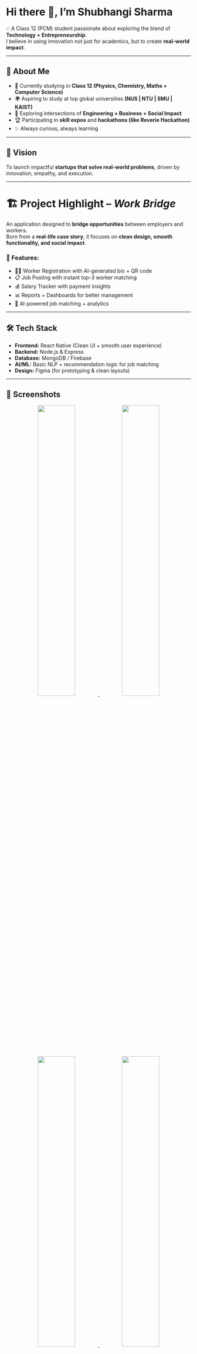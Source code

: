 # Hi there 👋, I’m Shubhangi Sharma  

💡 A Class 12 (PCM) student passionate about exploring the blend of **Technology + Entrepreneurship**.  
I believe in using innovation not just for academics, but to create **real-world impact**.  

---

## 🚀 About Me  
- 📘 Currently studying in **Class 12 (Physics, Chemistry, Maths + Computer Science)**  
- 🌍 Aspiring to study at top global universities **(NUS | NTU | SMU | KAIST)**  
- 🔗 Exploring intersections of **Engineering + Business + Social Impact**  
- 🏆 Participating in **skill expos** and **hackathons (like Reverie Hackathon)**  
- ✨ Always curious, always learning  

---

## 🎯 Vision  
To launch impactful **startups that solve real-world problems**, driven by innovation, empathy, and execution.  

---

# 🏗️ Project Highlight – *Work Bridge*  

An application designed to **bridge opportunities** between employers and workers.  
Born from a **real-life case story**, it focuses on **clean design, smooth functionality, and social impact**.  

### 🔹 Features:  
- 👩‍💼 Worker Registration with AI-generated bio + QR code  
- 📋 Job Posting with instant top-3 worker matching  
- 💰 Salary Tracker with payment insights  
- 📊 Reports + Dashboards for better management  
- 🤖 AI-powered job matching + analytics  

---

## 🛠️ Tech Stack  
- **Frontend:** React Native (Clean UI + smooth user experience)  
- **Backend:** Node.js & Express  
- **Database:** MongoDB / Firebase  
- **AI/ML:** Basic NLP + recommendation logic for job matching  
- **Design:** Figma (for prototyping & clean layouts)  

---

## 📸 Screenshots  

<p align="center">
  <a href="Screenshot-2025-08-16-151017.png">
    <img src="Screenshot-2025-08-16-151017.png" width="45%" />
  </a>
  <a href="Screenshot-2025-08-16-150922.png">
    <img src="Screenshot-2025-08-16-150922.png" width="45%" />
  </a>
</p>

<p align="center">
  <a href="Screenshot-2025-08-16-150655.png">
    <img src="Screenshot-2025-08-16-150655.png" width="45%" />
  </a>
  <a href="Screenshot-2025-08-16-150954.png">
    <img src="Screenshot-2025-08-16-150954.png" width="45%" />
  </a>
</p>

<p align="center">
  <a href="Screenshot-2025-08-16-150901.png">
    <img src="Screenshot-2025-08-16-150901.png" width="45%" />
  </a>
  <a href="Screenshot-2025-08-16-150708.png">
    <img src="Screenshot-2025-08-16-150708.png" width="45%" />
  </a>
</p>

---

## ✨ Motto  
📌 **Always curious. Always learning. Always building.**  


